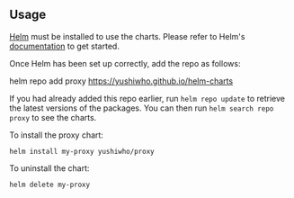## Usage

[Helm](https://helm.sh) must be installed to use the charts.  Please refer to
Helm's [documentation](https://helm.sh/docs) to get started.

Once Helm has been set up correctly, add the repo as follows:

  helm repo add proxy https://yushiwho.github.io/helm-charts

If you had already added this repo earlier, run `helm repo update` to retrieve
the latest versions of the packages.  You can then run `helm search repo
proxy` to see the charts.

To install the proxy chart:

    helm install my-proxy yushiwho/proxy

To uninstall the chart:

    helm delete my-proxy